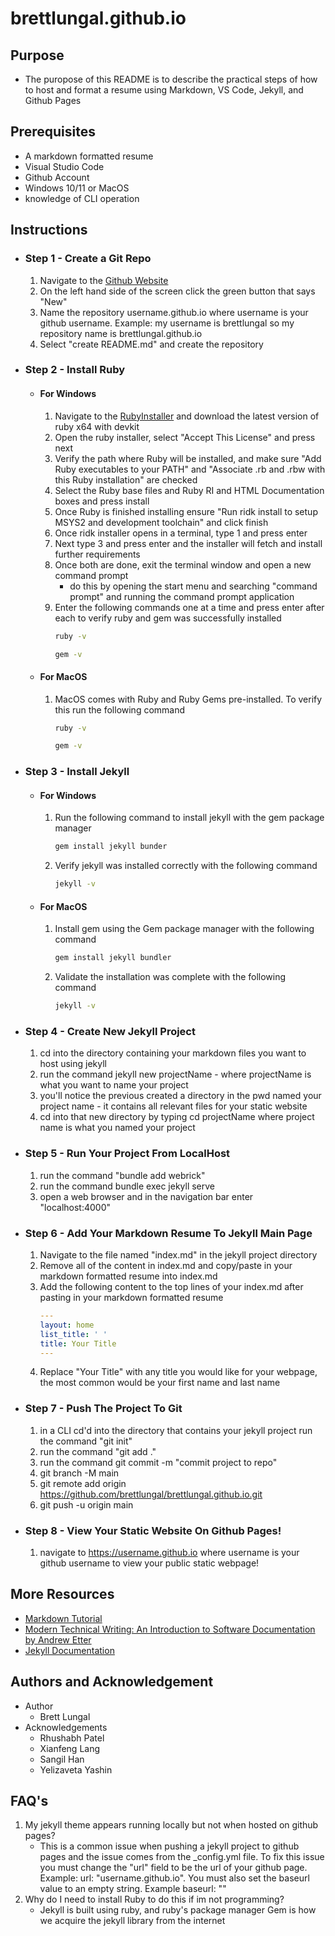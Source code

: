 # brettlungal.github.io

## Purpose
* The puropose of this README is to describe the practical steps of how to host and format a resume using Markdown, VS Code, Jekyll, and Github Pages

## Prerequisites
* A markdown formatted resume
* Visual Studio Code
* Github Account
* Windows 10/11 or MacOS
* knowledge of CLI operation

## Instructions

* ### Step 1 - Create a Git Repo
    1. Navigate to the [Github Website](https://github.com/)
    2. On the left hand side of the screen click the green button that says "New"
    3. Name the repository username.github.io where username is your github username. Example: my username is brettlungal so my repository name is brettlungal.github.io
    3. Select "create README.md" and create the repository

* ### Step 2 - Install Ruby
    * #### For Windows
        1. Navigate to the [RubyInstaller](https://rubyinstaller.org/downloads/) and download the latest version of ruby x64 with devkit
        2. Open the ruby installer, select "Accept This License" and press next
        3.  Verify the path where Ruby will be installed, and make sure "Add Ruby executables to your PATH" and "Associate .rb and .rbw with this Ruby installation" are checked
        4. Select the Ruby base files and Ruby RI and HTML Documentation boxes and press install
        5. Once Ruby is finished installing ensure "Run ridk install to setup MSYS2 and development toolchain" and click finish
        6. Once ridk installer opens in a terminal, type 1 and press enter
        7. Next type 3 and press enter and the installer will fetch and install further requirements
        8. Once both are done, exit the terminal window and open a new command prompt
            * do this by opening the start menu and searching "command prompt" and running the command prompt application
        9. Enter the following commands one at a time and press enter after each to verify ruby and gem was successfully installed
            ```bash
            ruby -v
            ```
            ```bash
            gem -v
            ```
    * #### For MacOS
        1. MacOS comes with Ruby and Ruby Gems pre-installed. To verify this run the following command
            ```bash
            ruby -v
            ```
            ```bash
            gem -v
            ```

* ### Step 3 - Install Jekyll
    * #### For Windows
        1. Run the following command to install jekyll with the gem package manager
            ```bash
            gem install jekyll bunder 
            ```
        2. Verify jekyll was installed correctly with the following command
            ```bash 
            jekyll -v 
            ```
    * #### For MacOS
        1. Install gem using the Gem package manager with the following command
            ```bash
            gem install jekyll bundler
            ```
        2. Validate the installation was complete with the following command
            ```bash
            jekyll -v
            ```
* ### Step 4 - Create New Jekyll Project
    1. cd into the directory containing your markdown files you want to host using jekyll
    2. run the command jekyll new projectName - where projectName is what you want to name your project
    3. you'll notice the previous created a directory in the pwd named your project name - it contains all relevant files for your static website
    4. cd into that new directory by typing cd projectName where project name is what you named your project

* ### Step 5 - Run Your Project From LocalHost
    1. run the command "bundle add webrick"
    2. run the command bundle exec jekyll serve
    3. open a web browser and in the navigation bar enter "localhost:4000"

* ### Step 6 - Add Your Markdown Resume To Jekyll Main Page
    1. Navigate to the file named "index.md" in the jekyll project directory
    2. Remove all of the content in index.md and copy/paste in your markdown formatted resume into index.md
    3. Add the following content to the top lines of your index.md after pasting in your markdown formatted resume
        ```yaml
        ---
        layout: home
        list_title: ' '
        title: Your Title
        ---
        ```
    4. Replace "Your Title" with any title you would like for your webpage, the most common would be your first name and last name

* ### Step 7 - Push The Project To Git
    1. in a CLI cd'd into the directory that contains your jekyll project run the command "git init"
    2. run the command "git add ."
    3. run the command git commit -m "commit project to repo"
    4. git branch -M main
    5. git remote add origin https://github.com/brettlungal/brettlungal.github.io.git
    6. git push -u origin main

* ### Step 8 - View Your Static Website On Github Pages!
    1. navigate to https://username.github.io where username is your github username to view your public static webpage!

## More Resources
* [Markdown Tutorial](https://www.markdowntutorial.com/)
* [Modern Technical Writing: An Introduction to Software Documentation by Andrew Etter](https://www.amazon.ca/Modern-Technical-Writing-Introduction-Documentation-ebook/dp/B01A2QL9SS)
* [Jekyll Documentation](https://jekyllrb.com/docs/)

## Authors and Acknowledgement
* Author
    * Brett Lungal
* Acknowledgements
    * Rhushabh Patel
    * Xianfeng Lang
    * Sangil Han
    * Yelizaveta Yashin


## FAQ's
1. My jekyll theme appears running locally but not when hosted on github pages?
    * This is a common issue when pushing a jekyll project to github pages and the issue comes from the _config.yml file. To fix this issue you must change the "url" field to be the url of your github page. Example: url: "username.github.io". You must also set the baseurl value to an empty string. Example baseurl: ""
2. Why do I need to install Ruby to do this if im not programming?
    * Jekyll is built using ruby, and ruby's package manager Gem is how we acquire the jekyll library from the internet